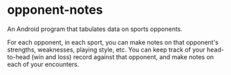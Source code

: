 # opponent-notes
An Android program that tabulates data on sports opponents.

For each opponent, in each sport, you can make notes on that opponent's strengths, weaknesses, playing style, etc. You can keep track of your head-to-head (win and loss) record against that opponent, and make notes on each of your encounters.
